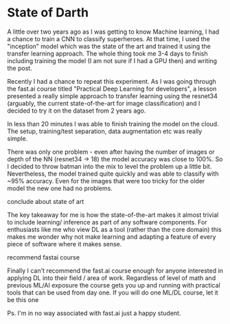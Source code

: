 # State of Darth

A little over two years ago as I was getting to know Machine learning, I had a chance to train a CNN to classify superheroes. At that time, I used the "inception" model which was the state of the art and trained it using the transfer learning approach. The whole thing took me 3-4 days to finish including training the model (I am not sure if I had a GPU then) and writing the post.

Recently I had a chance to repeat this experiment. As I was going through the fast.ai course titled "Practical Deep Learning for developers", a lesson presented a really simple approach to transfer learning using the resnet34 (arguably, the current state-of-the-art for image classification) and I decided to try it on the dataset from 2 years ago.

In less than 20 minutes I was able to finish training the model on the cloud. The setup, training/test separation, data augmentation etc was really simple. 

There was only one problem - even after having the number of images or depth of the NN (resnet34 -> 18) the model accuracy was close to 100%. So I decided to throw batman into the mix to level the problem up a little bit. Nevertheless, the model trained quite quickly and was able to classify with ~95% accuracy. Even for the images that were too tricky for the older model the new one had no problems. 

conclude about state of art

The key takeaway for me is how the state-of-the-art makes it almost trivial to include learning/ inference as part of any software components. For enthusiasts like me who view DL as a tool (rather than the core domain) this makes me wonder why not make learning and adapting a feature of every piece of software where it makes sense.

recommend fastai course

Finally I can't recommend the fast.ai course enough for anyone interested in applying DL into their field / area of work. Regardless of level of math and previous ML/AI exposure the course gets you up and running with practical tools that can be used from day one. If you will do one ML/DL course, let it be this one 



Ps. I'm in no way associated with fast.ai just a happy student.


